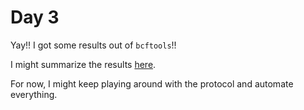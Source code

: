 # Day 3

Yay!! I got some results out of `bcftools`!!

I might summarize the results [here](/Results/bcftools_results.md).

For now, I might keep playing around with the protocol and automate everything.
